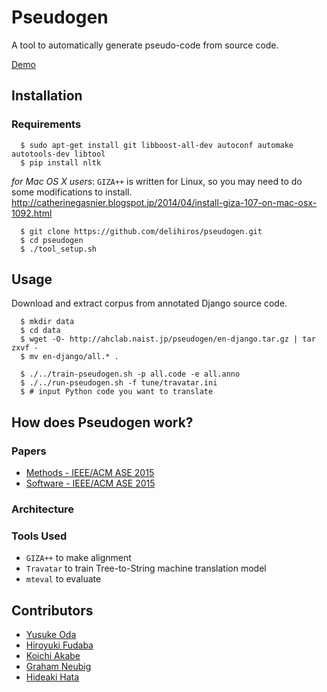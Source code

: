 # Pseudogen

A tool to automatically generate pseudo-code from source code.

[Demo](http://ahclab.naist.jp/pseudogen/)

## Installation

### Requirements

```
  $ sudo apt-get install git libboost-all-dev autoconf automake autotools-dev libtool
  $ pip install nltk
```

*for Mac OS X users*:
`GIZA++` is written for Linux, so you may need to do some modifications to install.
http://catherinegasnier.blogspot.jp/2014/04/install-giza-107-on-mac-osx-1092.html

```
  $ git clone https://github.com/delihiros/pseudogen.git
  $ cd pseudogen
  $ ./tool_setup.sh
```

## Usage

Download and extract corpus from annotated Django source code.

```
  $ mkdir data
  $ cd data
  $ wget -O- http://ahclab.naist.jp/pseudogen/en-django.tar.gz | tar zxvf -
  $ mv en-django/all.* .
```

```
  $ ./../train-pseudogen.sh -p all.code -e all.anno
  $ ./../run-pseudogen.sh -f tune/travatar.ini
  $ # input Python code you want to translate
```


## How does Pseudogen work?

### Papers

+ [Methods - IEEE/ACM ASE 2015](http://www.phontron.com/paper/oda15ase.pdf)
+ [Software - IEEE/ACM ASE 2015](http://www.phontron.com/paper/fudaba15asedemo.pdf)

### Architecture

### Tools Used

+ `GIZA++` to make alignment
+ `Travatar` to train Tree-to-String machine translation model
+ `mteval` to evaluate

## Contributors

+ [Yusuke Oda](http://odaemon.com)
+ [Hiroyuki Fudaba](http://delihiros.jp)
+ [Koichi Akabe](http://isw3.naist.jp/~koichi-a/)
+ [Graham Neubig](http://phontron.com/)
+ [Hideaki Hata](http://isw3.naist.jp/~hata/)
